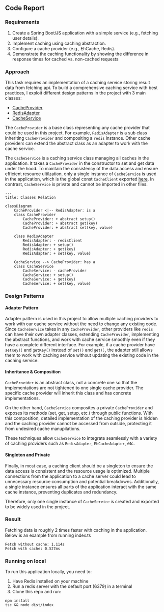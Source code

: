 ## Code Report

### Requirements
1. Create a Spring Boot/JS application with a simple service (e.g., fetching user details).
2. Implement caching using caching abstraction.
3. Configure a cache provider (e.g., EhCache, Redis).
4. Demonstrate the caching functionality by showing the difference in response times for cached vs. non-cached requests

### Approach
This task requires an implementation of a caching service storing result data from fetching api. To build a comprehensive caching service with best practices, I exploit different design patterns in the project with 3 main classes:

- [CacheProvider](/src/CacheProvider.ts)
- [RedisAdapter](/src/RedisAdapter.ts)
- [CacheService](/src/CacheService.ts)

The `CacheProvider` is a base class representing any cache provider that could be used in this project. For example, `RedisAdapter` is a sub class inheriting `CacheProvider` and compositing a `redis` instance. Other cache providers can extend the abstract class as an adapter to work with the cache service.

The `CacheService` is a caching service class managing all caches in the application. It takes a `CacheProvider` in the constructor to set and get data under the hood. To maintain the consistency of the data access and ensure efficient resource ultilzation, only a single instance of `CacheService` is used in the application, which is the global const `CacheClient` exported [here](src/CacheService.ts). In contrast, `CacheService` is private and cannot be imported in other files.

```mermaid
---
title: Classes Relation
---
classDiagram
    CacheProvider <|-- RedisAdapter: is a
    class CacheProvider
        CacheProvider: + abstract setup()
        CacheProvider: + abstract get(key)
        CacheProvider: + abstract set(key, value)

    class RedisAdapter
        RedisAdapter: - redisClient
        RedisAdapter: + setup()
        RedisAdapter: + get(key)
        RedisAdapter: + set(key, value)

    CacheService --> CacheProvider: has a
    class CacheService
        CacheService: - cacheProvider
        CacheService: + setup()
        CacheService: + get(key)
        CacheService: + set(key, value)
```

### Design Patterns

#### Adapter Pattern
Adapter pattern is used in this project to allow multiple caching providers to work with our cache service without the need to change any existing code. Since `CacheService` takes in any `CacheProvider`, other providers like `redis` can have their own adapter classes, extending `CacheProvider`, implementing the abstract functions, and work with cache service smoothly even if they have a complete different interface. For example, if a cache provider have `setKey()` and `getKey()` instead of `set()` and `get()`, the adapter still allows them to work with caching service without updating the existing code in the caching service. 

#### Inheritance & Composition
`CacheProvider` is an abstract class, not a concrete one so that the implementations are not tightened to one single cache provider. The specific cache provider will inherit this class and has concrete implementations.

On the other hand, `CacheService` composites a private `CacheProvider` and exposes its methods (set, get, setup, etc.) through public functions. With this composition, detailed implementation of the caching provider is hidden and the caching provider cannot be accessed from outside, protecting it from undesired cache manupilations.

These techniques allow `CacheService` to integrate seamlessly with a variety of caching providers such as `RedisAdapter`, `EhCacheAdapter`, etc.


#### Singleton and Private
Finally, in most case, a caching client should be a singleton to ensure the data access is consistent and the resource usage is optimized. Multiple connections from the application to a cache server could lead to unnecessary resource consumption and potential breakdowns. Additionally, a single instance ensures all parts of the application interact with the same cache instance, preventing duplicates and redundancy. 

Therefore, only one single instance of `CacheService` is created and exported to be widely used in the project. 


### Result

Fetching data is roughly 2 times faster with caching in the application. Below is an example from running index.ts
```
Fetch without cache: 1.114s
Fetch with cache: 0.527ms
```

### Running on local

To run this application locally, you need to:
1. Have Redis installed on your machine
2. Run a redis server with the default port (6379) in a terminal
3. Clone this repo and run:

```
npm install
tsc && node dist/index
```



